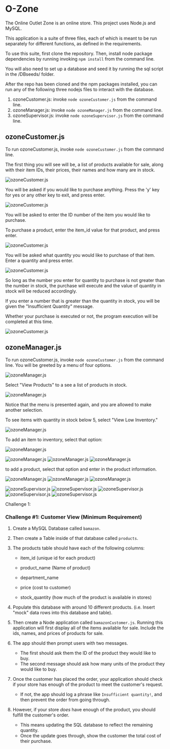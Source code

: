 # O-Zone
The Online Outlet Zone is an online store. This project uses Node.js and MySQL.

This application is a suite of three files, each of which is meant to be run separately for different functions, as defined in the requirements.

To use this suite, first clone the repository. Then, install node package dependencies by running invoking `npm install` from the command line.

You will also need to set up a database and seed it by running the sql script in the /DBseeds/ folder.

After the repo has been cloned and the npm packages installed, you can run any of the following three nodejs files to interact with the database.

1. ozoneCustomer.js: invoke `node ozoneCustomer.js` from the command line.
2. ozoneManager.js: invoke `node ozoneManager.js` from the command line.
3. ozoneSupervisor.js: invoke `node ozoneSupervisor.js` from the command line.

## ozoneCustomer.js

To run ozoneCustomer.js, invoke `node ozoneCustomer.js` from the command line.

The first thing you will see will be, a list of products available for sale, along with their item IDs, their prices, their names and how many are in stock.

![ozoneCustomer.js](./images/1.PNG)

You will be asked if you would like to purchase anything. Press the 'y' key for yes or any other key to exit, and press enter.

![ozoneCustomer.js](./images/2.PNG)

You will be asked to enter the ID number of the item you would like to purchase.

To purchase a product, enter the item_id value for that product, and press enter.

![ozoneCustomer.js](./images/3.PNG)

You will be asked what quantity you would like to purchase of that item. Enter a quantity and press enter.

![ozoneCustomer.js](./images/4.PNG)

So long as the number you enter for quantity to purchase is not greater than the number in stock, the purchase will execute and the value of quantity in stock will be reduced accordingly.

If you enter a number that is greater than the quantity in stock, you will be given the "Insufficient Quantity" message.

Whether your purchase is executed or not, the program execution will be completed at this time.

![ozoneCustomer.js](./images/5.PNG)

## ozoneManager.js

To run ozoneCustomer.js, invoke `node ozoneCustomer.js` from the command line. You will be greeted by a menu of four options.

![ozoneManager.js](./images/ozoneManager1.PNG)

Select "View Products" to a see a list of products in stock. 

![ozoneManager.js](./images/ozoneManager2.PNG)

Notice that the menu is presented again, and you are allowed to make another selection.

To see items with quantity in stock below 5, select "View Low Inventory."

![ozoneManager.js](./images/ozoneManager3.PNG)

To add an item to inventory, select that option:

![ozoneManager.js](./images/ozoneManager4.PNG)


![ozoneManager.js](./images/ozoneManager5.PNG)
![ozoneManager.js](./images/ozoneManager6.PNG)
![ozoneManager.js](./images/ozoneManager7.PNG)

to add a product, select that option and enter in the product information.

![ozoneManager.js](./images/ozoneManager8.PNG)
![ozoneManager.js](./images/ozoneManager9.PNG)
![ozoneManager.js](./images/ozoneManager10.PNG)

![ozoneSupervisor.js](./images/ozoneSupervisor1.PNG)
![ozoneSupervisor.js](./images/ozoneSupervisor2.PNG)
![ozoneSupervisor.js](./images/ozoneSupervisor3.PNG)
![ozoneSupervisor.js](./images/ozoneSupervisor4.PNG)
![ozoneSupervisor.js](./images/ozoneSupervisor5.PNG)


Challenge 1:

### Challenge #1: Customer View (Minimum Requirement)

1. Create a MySQL Database called `bamazon`.

2. Then create a Table inside of that database called `products`.

3. The products table should have each of the following columns:

   * item_id (unique id for each product)

   * product_name (Name of product)

   * department_name

   * price (cost to customer)

   * stock_quantity (how much of the product is available in stores)

4. Populate this database with around 10 different products. (i.e. Insert "mock" data rows into this database and table).

5. Then create a Node application called `bamazonCustomer.js`. Running this application will first display all of the items available for sale. Include the ids, names, and prices of products for sale.

6. The app should then prompt users with two messages.

   * The first should ask them the ID of the product they would like to buy.
   * The second message should ask how many units of the product they would like to buy.

7. Once the customer has placed the order, your application should check if your store has enough of the product to meet the customer's request.

   * If not, the app should log a phrase like `Insufficient quantity!`, and then prevent the order from going through.

8. However, if your store _does_ have enough of the product, you should fulfill the customer's order.
   * This means updating the SQL database to reflect the remaining quantity.
   * Once the update goes through, show the customer the total cost of their purchase.
